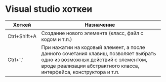 # Visual studio хоткеи


|Хоткей            | Назначение                                                                                     |
|------------------|------------------------------------------------------------------------------------------------|
|Ctrl+Shift+A      |Создание нового элемента (класс, файл с кодом и т.п.)                                           |
|Ctrl+'.'          |При нажатии на кодовый элемент, а после данного сочетания клавиш, позволяет выбрать одно из возможных действий с элементом, вроде реализации абстрактного класса, интерфейса, конструктора и т.п.            |

